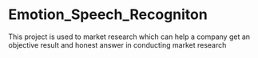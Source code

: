 # Emotion_Speech_Recogniton
This project is used to market research which can help a company get an objective result and honest answer in conducting market research